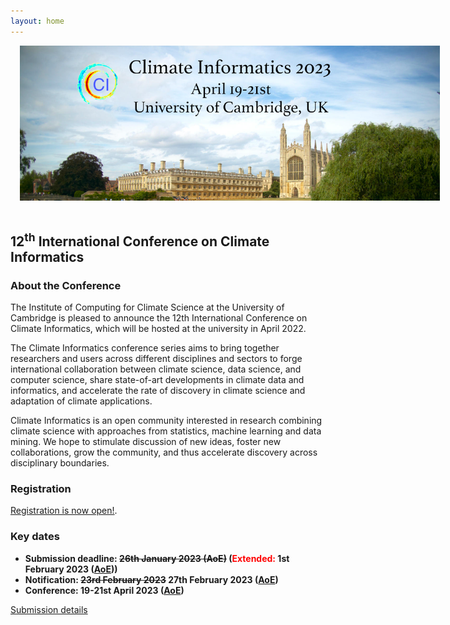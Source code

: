 ```yaml
---
layout: home
---
```

<style>
#logo-container {
    margin: 0 auto;
    width: 70vw;
	padding: 15px;
	padding-top: 0px;
}

#logo-container img {
    width: 70vw;
}
</style>

<div id='logo-container'><img src="assets/images/splash.png" /></div>

## 12<sup>th</sup> International Conference on Climate Informatics

### About the Conference

The Institute of Computing for Climate Science at the University of Cambridge
is pleased to announce the 12th International Conference on Climate Informatics, which will be hosted at
the university in April 2022.

The Climate Informatics conference series aims to bring together
researchers and users across different disciplines and sectors to
forge international collaboration between climate science, data
science, and computer science, share state-of-art developments in
climate data and informatics, and accelerate the rate of discovery in
climate science and adaptation of climate applications.

Climate Informatics is an open community interested in research
combining climate science with approaches from statistics, machine
learning and data mining. We hope to stimulate discussion of new
ideas, foster new collaborations, grow the community, and thus
accelerate discovery across disciplinary boundaries.

### Registration

[Registration is now open!](https://onlinesales.admin.cam.ac.uk/conferences-and-events/department-of-applied-mathematics-theoretical-physics-damtp/climate-informatics-conference/climate-informatics-conference-2023). 

### Key dates

- __Submission deadline: ~~26th January 2023 (AoE)~~ (<span style="color:red">Extended:</span> 1st February 2023 ([AoE](https://www.timeanddate.com/time/zones/aoe)))__
- __Notification: ~~23rd February 2023~~ 27th February 2023 ([AoE](https://www.timeanddate.com/time/zones/aoe))__
- __Conference: 19-21st April 2023 ([AoE](https://www.timeanddate.com/time/zones/aoe))__

[Submission details](https://cambridge-iccs.github.io/climate-informatics-2023/submission)
